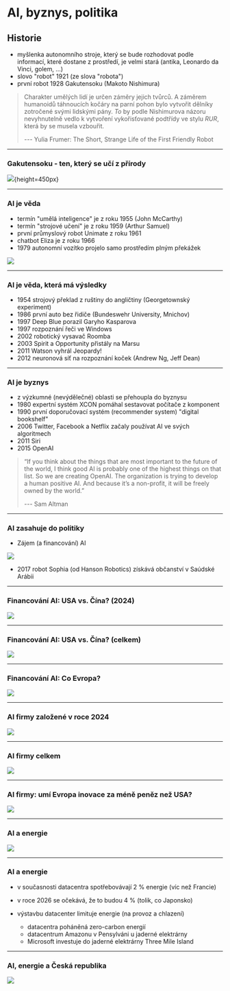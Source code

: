# AI, byznys, politika

## Historie

- myšlenka autonomního stroje, který se bude rozhodovat podle informací, které dostane z prostředí, je velmi stará (antika, Leonardo da Vinci, golem, ...)
- slovo "robot" 1921 (ze slova "robota")
- první robot 1928 Gakutensoku (Makoto Nishimura)

> Charakter umělých lidí je určen záměry jejich tvůrců. A záměrem humanoidů táhnoucích kočáry na parní pohon bylo vytvořit dělníky zotročené svými lidskými pány. *To* by podle Nishimurova názoru nevyhnutelně vedlo k vytvoření vykořisťované podtřídy ve stylu *RUR*, která by se musela vzbouřit.
>
> --- Yulia Frumer: The Short, Strange Life of the First Friendly Robot

---

### Gakutensoku - ten, který se učí z přírody

![](gakutensoku.jpg){height=450px}

---

### AI je věda

- termín "umělá inteligence" je z roku 1955 (John McCarthy)
- termín "strojové učení" je z roku 1959 (Arthur Samuel)
- první průmyslový robot Unimate z roku 1961
- chatbot Eliza je z roku 1966
- 1979 autonomní vozítko projelo samo prostředím plným překážek

![](stanford_cart.jpg)

---

### AI je věda, která má výsledky

- 1954 strojový překlad z ruštiny do angličtiny (Georgetownský experiment)
- 1986 první auto bez řidiče (Bundeswehr University, Mnichov)
- 1997 Deep Blue porazil Garyho Kasparova
- 1997 rozpoznání řeči ve Windows
- 2002 robotický vysavač Roomba
- 2003 Spirit a Opportunity přistály na Marsu
- 2011 Watson vyhrál Jeopardy!
- 2012 neuronová síť na rozpoznání koček (Andrew Ng, Jeff Dean)

---

### AI je byznys

- z výzkumné (nevýdělečné) oblasti se přehoupla do byznysu 
- 1980 expertní systém XCON pomáhal sestavovat počítače z komponent
- 1990 první doporučovací systém (recommender system) "digital bookshelf"
- 2006 Twitter, Facebook a Netflix začaly používat AI ve svých algoritmech
- 2011 Siri
- 2015 OpenAI

> “If you think about the things that are most important to the future of the world, I think good AI is probably one of the highest things on that list. So we are creating OpenAI. The organization is trying to develop a human positive AI. And because it’s a non-profit, it will be freely owned by the world.”
> 
> --- Sam Altman

---

### AI zasahuje do politiky

- Zájem (a financování) AI

![](ai_winter.png)

- 2017 robot Sophia (od Hanson Robotics) získává občanství v Saúdské Arábii

---

### Financování AI: USA vs. Čína? (2024)

![](investment_per_country.png)

---

### Financování AI: USA vs. Čína? (celkem)

![](investment_per_country_sum.png)

---

### Financování AI: Co Evropa?

![](investment_us_china_eu.png)

---

### AI firmy založené v roce 2024

![](ai_companies.png)

---

### AI firmy celkem

![](ai_companies_sum.png)

---

### AI firmy: umí Evropa inovace za méně peněz než USA?

![](ai_companies_us_china_eu.png)

---

### AI a energie

![](energy_consumption.png)

---

### AI a energie

- v současnosti datacentra spotřebovávají 2 % energie (víc než Francie)
- v roce 2026 se očekává, že to budou 4 % (tolik, co Japonsko)
- výstavbu datacenter limituje energie (na provoz a chlazení)

  - datacentra poháněná zero-carbon energií 
  - datacentrum Amazonu v Pensylváni u jaderné elektrárny
  - Microsoft investuje do jaderné elektrárny Three Mile Island

---

### AI, energie a Česká republika

![](energy_by_source.png)

